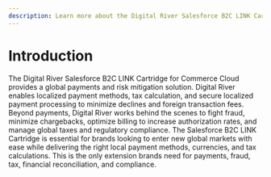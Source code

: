 ```yaml
---
description: Learn more about the Digital River Salesforce B2C LINK Cartridge 1.0.
---
```


# Introduction

The Digital River Salesforce B2C LINK Cartridge for Commerce Cloud provides a global payments and risk mitigation solution. Digital River enables localized payment methods, tax calculation, and secure localized payment processing to minimize declines and foreign transaction fees. Beyond payments, Digital River works behind the scenes to fight fraud, minimize chargebacks, optimize billing to increase authorization rates, and manage global taxes and regulatory compliance. The Salesforce B2C LINK Cartridge is essential for brands looking to enter new global markets with ease while delivering the right local payment methods, currencies, and tax calculations. This is the only extension brands need for payments, fraud, tax, financial reconciliation, and compliance.&#x20;
